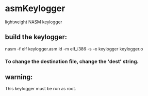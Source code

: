 # asmKeylogger
lightweight NASM keylogger

## build the keylogger:

nasm -f elf keylogger.asm
ld -m elf_i386 -s -o keylogger keylogger.o

### To change the destination file, change the 'dest' string.

## warning:
This keylogger must be run as root.
